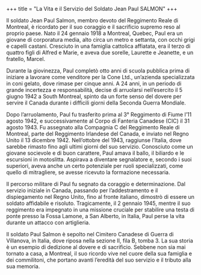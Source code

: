 +++
title = "La Vita e il Servizio del Soldato Jean Paul SALMON"
+++


Il soldato Jean Paul Salmon, membro devoto del Reggimento Reale di Montreal, è ricordato per il suo coraggio e il sacrificio supremo reso al proprio paese. Nato il 24 gennaio 1918 a Montreal, Quebec, Paul era un giovane di corporatura media, alto circa un metro e settanta, con occhi grigi e capelli castani. Cresciuto in una famiglia cattolica affiatata, era il terzo di quattro figli di Alfred e Marie, e aveva due sorelle, Laurette e Jeanette, e un fratello, Marcel.

Durante la giovinezza, Paul completò otto anni di scuola pubblica prima di iniziare a lavorare come venditore per la Cone Ltd., un’azienda specializzata in coni gelato, dove rimase per cinque anni. A 24 anni, in un periodo di grande incertezza e responsabilità, decise di arruolarsi nell’esercito il 5 giugno 1942 a South Montreal, spinto da un forte senso del dovere per servire il Canada durante i difficili giorni della Seconda Guerra Mondiale.

Dopo l’arruolamento, Paul fu trasferito prima al 3° Reggimento di Fiume l’11 agosto 1942, e successivamente al Corpo di Fanteria Canadese (CIC) il 31 agosto 1943. Fu assegnato alla Compagnia C del Reggimento Reale di Montreal, parte del Reggimento Irlandese del Canada, e inviato nel Regno Unito il 13 dicembre 1942. Nell’ottobre del 1943, raggiunse l’Italia, dove sarebbe rimasto fino agli ultimi giorni del suo servizio. Conosciuto come un giovane socievole e di buon carattere, Paul amava il ballo, il biliardo e le escursioni in motoslitta. Aspirava a diventare segnalatore e, secondo i suoi superiori, aveva anche un certo potenziale per ruoli specializzati, come quello di mitragliere, se avesse ricevuto la formazione necessaria.

Il percorso militare di Paul fu segnato da coraggio e determinazione. Dal servizio iniziale in Canada, passando per l’addestramento e il dispiegamento nel Regno Unito, fino al fronte italiano, dimostrò di essere un soldato affidabile e risoluto. Tragicamente, il 2 gennaio 1945, mentre il suo reggimento era impegnato in una missione cruciale per stabilire una testa di ponte presso la Fossa Lamone, a San Alberto, in Italia, Paul perse la vita durante un attacco con artiglieria.

Il soldato Paul Salmon è sepolto nel Cimitero Canadese di Guerra di Villanova, in Italia, dove riposa nella sezione II, fila B, tomba 3. La sua storia è un esempio di dedizione al dovere e di sacrificio. Sebbene non sia mai tornato a casa, a Montreal, il suo ricordo vive nel cuore della sua famiglia e dei commilitoni, che portano avanti l’eredità del suo servizio e il tributo alla sua memoria.

